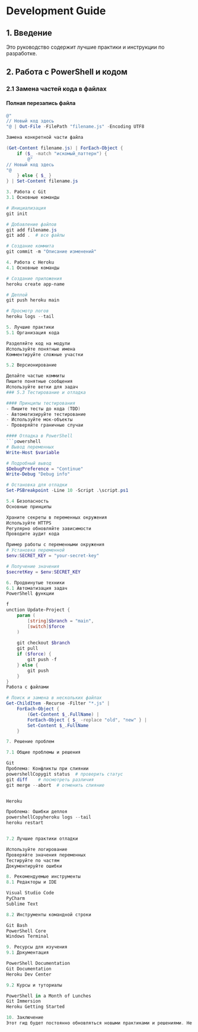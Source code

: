 ﻿# Development Guide

## 1. Введение
Это руководство содержит лучшие практики и инструкции по разработке.

## 2. Работа с PowerShell и кодом

### 2.1 Замена частей кода в файлах

#### Полная перезапись файла
```powershell
@"
// Новый код здесь
"@ | Out-File -FilePath "filename.js" -Encoding UTF8

Замена конкретной части файла

(Get-Content filename.js) | ForEach-Object {
    if ($_ -match "искомый_паттерн") {
        @"
// Новый код здесь
"@
    } else { $_ }
} | Set-Content filename.js

3. Работа с Git
3.1 Основные команды

# Инициализация
git init

# Добавление файлов
git add filename.js
git add .  # все файлы

# Создание коммита
git commit -m "Описание изменений"

4. Работа с Heroku
4.1 Основные команды

# Создание приложения
heroku create app-name

# Деплой
git push heroku main

# Просмотр логов
heroku logs --tail

5. Лучшие практики
5.1 Организация кода

Разделяйте код на модули
Используйте понятные имена
Комментируйте сложные участки

5.2 Версионирование

Делайте частые коммиты
Пишите понятные сообщения
Используйте ветки для задач
### 5.3 Тестирование и отладка

#### Принципы тестирования
- Пишите тесты до кода (TDD)
- Автоматизируйте тестирование
- Используйте мок-объекты
- Проверяйте граничные случаи

#### Отладка в PowerShell
```powershell
# Вывод переменных
Write-Host $variable

# Подробный вывод
$DebugPreference = "Continue"
Write-Debug "Debug info"

# Остановка для отладки
Set-PSBreakpoint -Line 10 -Script .\script.ps1

5.4 Безопасность
Основные принципы

Храните секреты в переменных окружения
Используйте HTTPS
Регулярно обновляйте зависимости
Проводите аудит кода

Пример работы с переменными окружения
# Установка переменной
$env:SECRET_KEY = "your-secret-key"

# Получение значения
$secretKey = $env:SECRET_KEY

6. Продвинутые техники
6.1 Автоматизация задач
PowerShell функции

f
unction Update-Project {
    param (
        [string]$branch = "main",
        [switch]$force
    )
    
    git checkout $branch
    git pull
    if ($force) {
        git push -f
    } else {
        git push
    }
}
Работа с файлами

# Поиск и замена в нескольких файлах
Get-ChildItem -Recurse -Filter "*.js" | 
    ForEach-Object {
        (Get-Content $_.FullName) | 
        ForEach-Object { $_ -replace "old", "new" } |
        Set-Content $_.FullName
    }

7. Решение проблем

7.1 Общие проблемы и решения

Git
Проблема: Конфликты при слиянии
powershellCopygit status  # проверить статус
git diff    # посмотреть различия
git merge --abort  # отменить слияние


Heroku

Проблема: Ошибки деплоя
powershellCopyheroku logs --tail
heroku restart


7.2 Лучшие практики отладки

Используйте логирование
Проверяйте значения переменных
Тестируйте по частям
Документируйте ошибки

8. Рекомендуемые инструменты
8.1 Редакторы и IDE

Visual Studio Code
PyCharm
Sublime Text

8.2 Инструменты командной строки

Git Bash
PowerShell Core
Windows Terminal

9. Ресурсы для изучения
9.1 Документация

PowerShell Documentation
Git Documentation
Heroku Dev Center

9.2 Курсы и туториалы

PowerShell in a Month of Lunches
Git Immersion
Heroku Getting Started

10. Заключение
Этот гид будет постоянно обновляться новыми практиками и решениями. Не забывайте регулярно проверять обновления.
